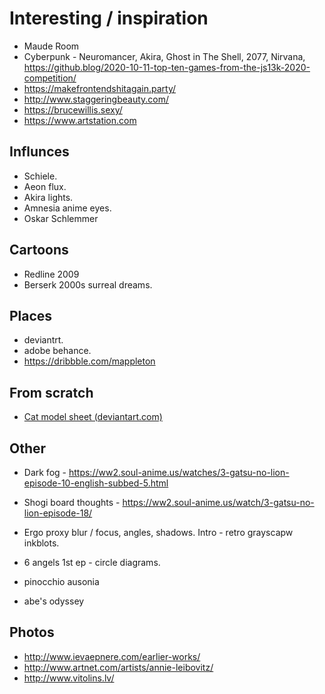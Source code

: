 # Interesting / inspiration

* Maude Room
* Cyberpunk - Neuromancer, Akira, Ghost in The Shell, 2077, Nirvana, https://github.blog/2020-10-11-top-ten-games-from-the-js13k-2020-competition/
* https://makefrontendshitagain.party/ 
* http://www.staggeringbeauty.com/
* https://brucewillis.sexy/
* https://www.artstation.com

## Influnces

* Schiele.
* Aeon flux.
* Akira lights.
* Amnesia anime eyes.
* Oskar Schlemmer

## Cartoons

* Redline 2009
* Berserk 2000s surreal dreams.

## Places

* deviantrt.
* adobe behance.
* https://dribbble.com/mappleton


## From scratch

* [Cat model sheet (deviantart.com)](https://www.deviantart.com/popular-24-hours/?section=&global=1&q=cat+model+sheet)

## Other

* Dark fog - https://ww2.soul-anime.us/watches/3-gatsu-no-lion-episode-10-english-subbed-5.html
* Shogi board thoughts - https://ww2.soul-anime.us/watch/3-gatsu-no-lion-episode-18/

* Ergo proxy blur / focus, angles, shadows. Intro - retro grayscapw inkblots. 
* 6 angels 1st ep - circle diagrams.
* pinocchio ausonia
* abe's odyssey 

## Photos

* http://www.ievaepnere.com/earlier-works/
* http://www.artnet.com/artists/annie-leibovitz/
* http://www.vitolins.lv/
